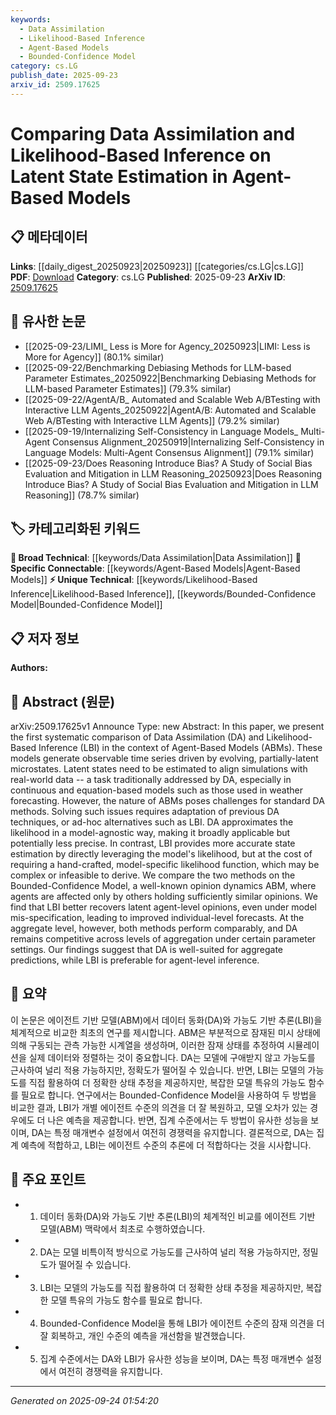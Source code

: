 ```yaml
---
keywords:
  - Data Assimilation
  - Likelihood-Based Inference
  - Agent-Based Models
  - Bounded-Confidence Model
category: cs.LG
publish_date: 2025-09-23
arxiv_id: 2509.17625
---
```


<!-- KEYWORD_LINKING_METADATA:
{
  "processed_timestamp": "2025-09-24T01:54:20.791534",
  "vocabulary_version": "1.0",
  "selected_keywords": [
    "Data Assimilation",
    "Likelihood-Based Inference",
    "Agent-Based Models",
    "Bounded-Confidence Model"
  ],
  "rejected_keywords": [],
  "similarity_scores": {
    "Data Assimilation": 0.7,
    "Likelihood-Based Inference": 0.79,
    "Agent-Based Models": 0.82,
    "Bounded-Confidence Model": 0.77
  },
  "extraction_method": "AI_prompt_based",
  "budget_applied": true,
  "candidates_json": {
    "candidates": [
      {
        "surface": "Data Assimilation",
        "canonical": "Data Assimilation",
        "aliases": [
          "DA"
        ],
        "category": "broad_technical",
        "rationale": "Data Assimilation is a key technique for aligning simulations with real-world data, relevant for linking with various modeling and forecasting methods.",
        "novelty_score": 0.45,
        "connectivity_score": 0.78,
        "specificity_score": 0.65,
        "link_intent_score": 0.7
      },
      {
        "surface": "Likelihood-Based Inference",
        "canonical": "Likelihood-Based Inference",
        "aliases": [
          "LBI"
        ],
        "category": "unique_technical",
        "rationale": "Likelihood-Based Inference provides a model-specific approach to state estimation, offering a precise method for linking with statistical models.",
        "novelty_score": 0.72,
        "connectivity_score": 0.65,
        "specificity_score": 0.82,
        "link_intent_score": 0.79
      },
      {
        "surface": "Agent-Based Models",
        "canonical": "Agent-Based Models",
        "aliases": [
          "ABMs"
        ],
        "category": "specific_connectable",
        "rationale": "Agent-Based Models are crucial for simulating complex systems and are highly relevant for connecting with computational social science and simulation studies.",
        "novelty_score": 0.55,
        "connectivity_score": 0.84,
        "specificity_score": 0.78,
        "link_intent_score": 0.82
      },
      {
        "surface": "Bounded-Confidence Model",
        "canonical": "Bounded-Confidence Model",
        "aliases": [],
        "category": "unique_technical",
        "rationale": "The Bounded-Confidence Model is a specific type of Agent-Based Model used in opinion dynamics, offering a unique link to studies in social influence and opinion formation.",
        "novelty_score": 0.68,
        "connectivity_score": 0.6,
        "specificity_score": 0.85,
        "link_intent_score": 0.77
      }
    ],
    "ban_list_suggestions": [
      "method",
      "performance",
      "experiment"
    ]
  },
  "decisions": [
    {
      "candidate_surface": "Data Assimilation",
      "resolved_canonical": "Data Assimilation",
      "decision": "linked",
      "scores": {
        "novelty": 0.45,
        "connectivity": 0.78,
        "specificity": 0.65,
        "link_intent": 0.7
      }
    },
    {
      "candidate_surface": "Likelihood-Based Inference",
      "resolved_canonical": "Likelihood-Based Inference",
      "decision": "linked",
      "scores": {
        "novelty": 0.72,
        "connectivity": 0.65,
        "specificity": 0.82,
        "link_intent": 0.79
      }
    },
    {
      "candidate_surface": "Agent-Based Models",
      "resolved_canonical": "Agent-Based Models",
      "decision": "linked",
      "scores": {
        "novelty": 0.55,
        "connectivity": 0.84,
        "specificity": 0.78,
        "link_intent": 0.82
      }
    },
    {
      "candidate_surface": "Bounded-Confidence Model",
      "resolved_canonical": "Bounded-Confidence Model",
      "decision": "linked",
      "scores": {
        "novelty": 0.68,
        "connectivity": 0.6,
        "specificity": 0.85,
        "link_intent": 0.77
      }
    }
  ]
}
-->

# Comparing Data Assimilation and Likelihood-Based Inference on Latent State Estimation in Agent-Based Models

## 📋 메타데이터

**Links**: [[daily_digest_20250923|20250923]] [[categories/cs.LG|cs.LG]]
**PDF**: [Download](https://arxiv.org/pdf/2509.17625.pdf)
**Category**: cs.LG
**Published**: 2025-09-23
**ArXiv ID**: [2509.17625](https://arxiv.org/abs/2509.17625)

## 🔗 유사한 논문
- [[2025-09-23/LIMI_ Less is More for Agency_20250923|LIMI: Less is More for Agency]] (80.1% similar)
- [[2025-09-22/Benchmarking Debiasing Methods for LLM-based Parameter Estimates_20250922|Benchmarking Debiasing Methods for LLM-based Parameter Estimates]] (79.3% similar)
- [[2025-09-22/AgentA/B_ Automated and Scalable Web A/BTesting with Interactive LLM Agents_20250922|AgentA/B: Automated and Scalable Web A/BTesting with Interactive LLM Agents]] (79.2% similar)
- [[2025-09-19/Internalizing Self-Consistency in Language Models_ Multi-Agent Consensus Alignment_20250919|Internalizing Self-Consistency in Language Models: Multi-Agent Consensus Alignment]] (79.1% similar)
- [[2025-09-23/Does Reasoning Introduce Bias? A Study of Social Bias Evaluation and Mitigation in LLM Reasoning_20250923|Does Reasoning Introduce Bias? A Study of Social Bias Evaluation and Mitigation in LLM Reasoning]] (78.7% similar)

## 🏷️ 카테고리화된 키워드
**🧠 Broad Technical**: [[keywords/Data Assimilation|Data Assimilation]]
**🔗 Specific Connectable**: [[keywords/Agent-Based Models|Agent-Based Models]]
**⚡ Unique Technical**: [[keywords/Likelihood-Based Inference|Likelihood-Based Inference]], [[keywords/Bounded-Confidence Model|Bounded-Confidence Model]]

## 📋 저자 정보

**Authors:** 

## 📄 Abstract (원문)

arXiv:2509.17625v1 Announce Type: new 
Abstract: In this paper, we present the first systematic comparison of Data Assimilation (DA) and Likelihood-Based Inference (LBI) in the context of Agent-Based Models (ABMs). These models generate observable time series driven by evolving, partially-latent microstates. Latent states need to be estimated to align simulations with real-world data -- a task traditionally addressed by DA, especially in continuous and equation-based models such as those used in weather forecasting. However, the nature of ABMs poses challenges for standard DA methods. Solving such issues requires adaptation of previous DA techniques, or ad-hoc alternatives such as LBI. DA approximates the likelihood in a model-agnostic way, making it broadly applicable but potentially less precise. In contrast, LBI provides more accurate state estimation by directly leveraging the model's likelihood, but at the cost of requiring a hand-crafted, model-specific likelihood function, which may be complex or infeasible to derive. We compare the two methods on the Bounded-Confidence Model, a well-known opinion dynamics ABM, where agents are affected only by others holding sufficiently similar opinions. We find that LBI better recovers latent agent-level opinions, even under model mis-specification, leading to improved individual-level forecasts. At the aggregate level, however, both methods perform comparably, and DA remains competitive across levels of aggregation under certain parameter settings. Our findings suggest that DA is well-suited for aggregate predictions, while LBI is preferable for agent-level inference.

## 📝 요약

이 논문은 에이전트 기반 모델(ABM)에서 데이터 동화(DA)와 가능도 기반 추론(LBI)을 체계적으로 비교한 최초의 연구를 제시합니다. ABM은 부분적으로 잠재된 미시 상태에 의해 구동되는 관측 가능한 시계열을 생성하며, 이러한 잠재 상태를 추정하여 시뮬레이션을 실제 데이터와 정렬하는 것이 중요합니다. DA는 모델에 구애받지 않고 가능도를 근사하여 널리 적용 가능하지만, 정확도가 떨어질 수 있습니다. 반면, LBI는 모델의 가능도를 직접 활용하여 더 정확한 상태 추정을 제공하지만, 복잡한 모델 특유의 가능도 함수를 필요로 합니다. 연구에서는 Bounded-Confidence Model을 사용하여 두 방법을 비교한 결과, LBI가 개별 에이전트 수준의 의견을 더 잘 복원하고, 모델 오차가 있는 경우에도 더 나은 예측을 제공합니다. 반면, 집계 수준에서는 두 방법이 유사한 성능을 보이며, DA는 특정 매개변수 설정에서 여전히 경쟁력을 유지합니다. 결론적으로, DA는 집계 예측에 적합하고, LBI는 에이전트 수준의 추론에 더 적합하다는 것을 시사합니다.

## 🎯 주요 포인트

- 1. 데이터 동화(DA)와 가능도 기반 추론(LBI)의 체계적인 비교를 에이전트 기반 모델(ABM) 맥락에서 최초로 수행하였습니다.
- 2. DA는 모델 비특이적 방식으로 가능도를 근사하여 널리 적용 가능하지만, 정밀도가 떨어질 수 있습니다.
- 3. LBI는 모델의 가능도를 직접 활용하여 더 정확한 상태 추정을 제공하지만, 복잡한 모델 특유의 가능도 함수를 필요로 합니다.
- 4. Bounded-Confidence Model을 통해 LBI가 에이전트 수준의 잠재 의견을 더 잘 회복하고, 개인 수준의 예측을 개선함을 발견했습니다.
- 5. 집계 수준에서는 DA와 LBI가 유사한 성능을 보이며, DA는 특정 매개변수 설정에서 여전히 경쟁력을 유지합니다.


---

*Generated on 2025-09-24 01:54:20*